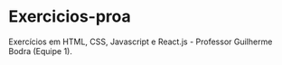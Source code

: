 # Exercicios-proa
Exercícios em HTML, CSS, Javascript e React.js - Professor Guilherme Bodra (Equipe 1).
